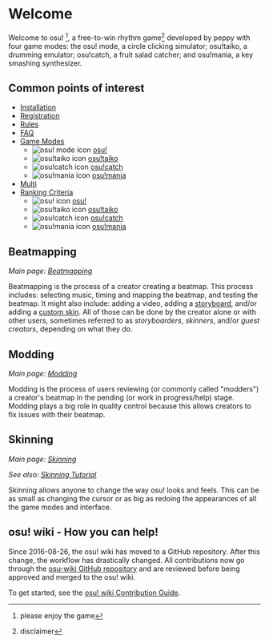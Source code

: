 # Welcome

Welcome to osu! [^1], a free-to-win rhythm game[^2] developed by peppy with four game modes: the osu! mode, a circle clicking simulator; osu!taiko, a drumming emulator; osu!catch, a fruit salad catcher; and osu!mania, a key smashing synthesizer.

## Common points of interest

- [Installation](/wiki/Installation)
- [Registration](/wiki/Registration)
- [Rules](/wiki/Rules)
- [FAQ](/wiki/FAQ)
- [Game Modes](/wiki/Game_mode)
  - ![osu! mode icon](/wiki/shared/mode/osu.png) [osu!](/wiki/Game_mode/osu!)
  - ![osu!taiko icon](/wiki/shared/mode/taiko.png) [osu!taiko](/wiki/Game_mode/osu!taiko)
  - ![osu!catch icon](/wiki/shared/mode/catch.png) [osu!catch](/wiki/Game_mode/osu!catch)
  - ![osu!mania icon](/wiki/shared/mode/mania.png) [osu!mania](/wiki/Game_mode/osu!mania)
- [Multi](/wiki/Multi)
- [Ranking Criteria](/wiki/Ranking_Criteria)
  - ![osu! icon](/wiki/shared/mode/osu.png) [osu!](/wiki/Ranking_Criteria/osu!)
  - ![osu!taiko icon](/wiki/shared/mode/taiko.png) [osu!taiko](/wiki/Ranking_Criteria/osu!taiko)
  - ![osu!catch icon](/wiki/shared/mode/catch.png) [osu!catch](/wiki/Ranking_Criteria/osu!catch)
  - ![osu!mania icon](/wiki/shared/mode/mania.png) [osu!mania](/wiki/Ranking_Criteria/osu!mania)

## Beatmapping

*Main page: [Beatmapping](/wiki/Beatmapping)*

Beatmapping is the process of a creator creating a beatmap. This process includes: selecting music, timing and mapping the beatmap, and testing the beatmap. It might also include: adding a video, adding a [storyboard](/wiki/Storyboarding), and/or adding a [custom skin](/wiki/Skinning). All of those can be done by the creator alone or with other users, sometimes referred to as *storyboarders*, *skinners*, and/or *guest creators*, depending on what they do.

## Modding

*Main page: [Modding](/wiki/Modding)*

Modding is the process of users reviewing (or commonly called "modders") a creator's beatmap in the pending (or work in progress/help) stage. Modding plays a big role in quality control because this allows creators to fix issues with their beatmap.

## Skinning

*Main page: [Skinning](/wiki/Skinning)*

*See also: [Skinning Tutorial](/wiki/Skinning/Guides_and_important_threads)*

Skinning allows anyone to change the way osu! looks and feels. This can be as small as changing the cursor or as big as redoing the appearances of all the game modes and interface.

## osu! wiki - How you can help!

Since 2016-08-26, the osu! wiki has moved to a GitHub repository. After this change, the workflow has drastically changed. All contributions now go through the [osu-wiki GitHub repository](https://github.com/ppy/osu-wiki) and are reviewed before being approved and merged to the osu! wiki.

To get started, see the [osu! wiki Contribution Guide](/wiki/osu!_wiki_Contribution_Guide).

[^1]: please enjoy the game
[^2]: disclaimer